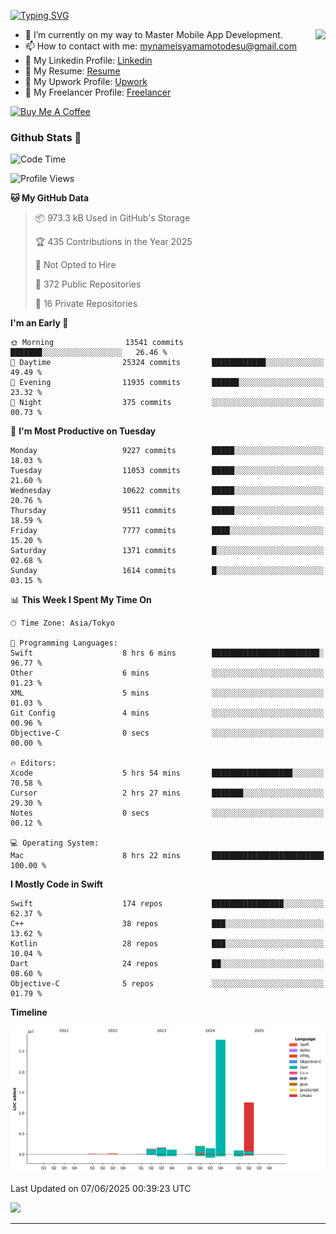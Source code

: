 
[![Typing SVG](https://readme-typing-svg.demolab.com/?lines=Thank+You+For+Visiting!!;You+Are+Welcome✨;I+am+Kyo+Yamamoto;Mobile+Developer)](https://git.io/typing-svg)
<p>
<img align="right" src="https://media.giphy.com/media/26ufdb3cYKwbRtYVW/giphy.gif" style="max-width:100%;" height="150px">

- 🌱 I’m currently on my way to Master Mobile App Development.
- 📫 How to contact with me: mynameisyamamotodesu@gmail.com
- 🔗 My Linkedin Profile: [Linkedin](https://www.linkedin.com/in/kyo-yamamoto-a2ab50239)
- 🔗 My Resume: [Resume](https://www.kickresume.com/cv/rNok4e/)
- 🔗 My Upwork Profile: [Upwork](https://www.upwork.com/freelancers/~01aa9115102bb4af25)
- 🔗 My Freelancer Profile: [Freelancer](https://www.freelancer.com/u/yamamotodesu)

<a href="https://www.buymeacoffee.com/kyoyamamoto" target="_blank"><img src="https://cdn.buymeacoffee.com/buttons/default-orange.png" alt="Buy Me A Coffee" height="41" width="174"></a>

### Github Stats 🥇 
<!--START_SECTION:waka-->
![Code Time](http://img.shields.io/badge/Code%20Time-1%2C118%20hrs%2044%20mins-blue)

![Profile Views](http://img.shields.io/badge/Profile%20Views-0-blue)

**🐱 My GitHub Data** 

> 📦 973.3 kB Used in GitHub's Storage 
 > 
> 🏆 435 Contributions in the Year 2025
 > 
> 🚫 Not Opted to Hire
 > 
> 📜 372 Public Repositories 
 > 
> 🔑 16 Private Repositories 
 > 
**I'm an Early 🐤** 

```text
🌞 Morning                13541 commits       ███████░░░░░░░░░░░░░░░░░░   26.46 % 
🌆 Daytime                25324 commits       ████████████░░░░░░░░░░░░░   49.49 % 
🌃 Evening                11935 commits       ██████░░░░░░░░░░░░░░░░░░░   23.32 % 
🌙 Night                  375 commits         ░░░░░░░░░░░░░░░░░░░░░░░░░   00.73 % 
```
📅 **I'm Most Productive on Tuesday** 

```text
Monday                   9227 commits        █████░░░░░░░░░░░░░░░░░░░░   18.03 % 
Tuesday                  11053 commits       █████░░░░░░░░░░░░░░░░░░░░   21.60 % 
Wednesday                10622 commits       █████░░░░░░░░░░░░░░░░░░░░   20.76 % 
Thursday                 9511 commits        █████░░░░░░░░░░░░░░░░░░░░   18.59 % 
Friday                   7777 commits        ████░░░░░░░░░░░░░░░░░░░░░   15.20 % 
Saturday                 1371 commits        █░░░░░░░░░░░░░░░░░░░░░░░░   02.68 % 
Sunday                   1614 commits        █░░░░░░░░░░░░░░░░░░░░░░░░   03.15 % 
```


📊 **This Week I Spent My Time On** 

```text
🕑︎ Time Zone: Asia/Tokyo

💬 Programming Languages: 
Swift                    8 hrs 6 mins        ████████████████████████░   96.77 % 
Other                    6 mins              ░░░░░░░░░░░░░░░░░░░░░░░░░   01.23 % 
XML                      5 mins              ░░░░░░░░░░░░░░░░░░░░░░░░░   01.03 % 
Git Config               4 mins              ░░░░░░░░░░░░░░░░░░░░░░░░░   00.96 % 
Objective-C              0 secs              ░░░░░░░░░░░░░░░░░░░░░░░░░   00.00 % 

🔥 Editors: 
Xcode                    5 hrs 54 mins       ██████████████████░░░░░░░   70.58 % 
Cursor                   2 hrs 27 mins       ███████░░░░░░░░░░░░░░░░░░   29.30 % 
Notes                    0 secs              ░░░░░░░░░░░░░░░░░░░░░░░░░   00.12 % 

💻 Operating System: 
Mac                      8 hrs 22 mins       █████████████████████████   100.00 % 
```

**I Mostly Code in Swift** 

```text
Swift                    174 repos           ████████████████░░░░░░░░░   62.37 % 
C++                      38 repos            ███░░░░░░░░░░░░░░░░░░░░░░   13.62 % 
Kotlin                   28 repos            ███░░░░░░░░░░░░░░░░░░░░░░   10.04 % 
Dart                     24 repos            ██░░░░░░░░░░░░░░░░░░░░░░░   08.60 % 
Objective-C              5 repos             ░░░░░░░░░░░░░░░░░░░░░░░░░   01.79 % 
```



**Timeline**

![Lines of Code chart](https://raw.githubusercontent.com/YamamotoDesu/YamamotoDesu/main/assets/bar_graph.png)


 Last Updated on 07/06/2025 00:39:23 UTC
<!--END_SECTION:waka-->

![](https://github-profile-summary-cards.vercel.app/api/cards/profile-details?username=YamamotoDesu&theme=vue)

----

